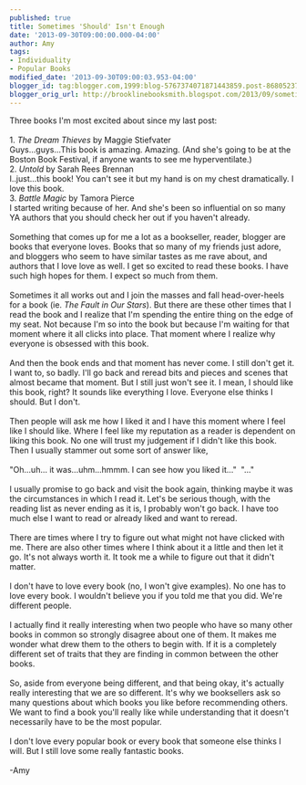 ```yaml
---
published: true
title: Sometimes 'Should' Isn't Enough
date: '2013-09-30T09:00:00.000-04:00'
author: Amy
tags:
- Individuality
- Popular Books
modified_date: '2013-09-30T09:00:03.953-04:00'
blogger_id: tag:blogger.com,1999:blog-5767374071871443859.post-8680523710873311883
blogger_orig_url: http://brooklinebooksmith.blogspot.com/2013/09/sometimes-should-isnt-enough.html
---
```


Three books I'm most excited about since my last post:<br /><br />1. <i>The Dream Thieves</i> by Maggie Stiefvater<br />Guys...guys...This book is amazing. Amazing. (And she's going to be at the Boston Book Festival, if anyone wants to see me hyperventilate.)<br />2. <i>Untold</i> by Sarah Rees Brennan<br />I..just...this book! You can't see it but my hand is on my chest dramatically. I love this book.<br />3. <i>Battle Magic</i> by Tamora Pierce<br />I started writing because of her. And she's been so influential on so many YA authors that you should check her out if you haven't already.<br /><br />Something that comes up for me a lot as a bookseller, reader, blogger are books that everyone loves. Books that so many of my friends just adore, and bloggers who seem to have similar tastes as me rave about, and authors that I love love as well. I get so excited to read these books. I have such high hopes for them. I expect so much from them.<br /><br />Sometimes it all works out and I join the masses and fall head-over-heels for a book (ie. <i>The Fault in Our Stars</i>). But there are these other times that I read the book and I realize that I'm spending the entire thing on the edge of my seat. Not because I'm so into the book but because I'm waiting for that moment where it all clicks into place. That moment where I realize why everyone is obsessed with this book. <br /><br />And then the book ends and that moment has never come. I still don't get it. I want to, so badly. I'll go back and reread bits and pieces and scenes that almost became that moment. But I still just won't see it. I mean, I should like this book, right? It sounds like everything I love. Everyone else thinks I should. But I don't. <br /><br /> Then people will ask me how I liked it and I have this moment where I feel like I should like. Where I feel like my reputation as a reader is dependent on liking this book. No one will trust my judgement if I didn't like this book.&nbsp; Then I usually stammer out some sort of answer like, <br /><br />"Oh...uh... it was...uhm...hmmm. I can see how you liked it..."&nbsp; "..."<br /><br />I usually promise to go back and visit the book again, thinking maybe it was the circumstances in which I read it. Let's be serious though, with the reading list as never ending as it is, I probably won't go back. I have too much else I want to read or already liked and want to reread. <br /><br />There are times where I try to figure out what might not have clicked with me. There are also other times where I think about it a little and then let it go. It's not always worth it. It took me a while to figure out that it didn't matter.<br /><br />I don't have to love every book (no, I won't give examples). No one has to love every book. I wouldn't believe you if you told me that you did. We're different people.<br /><br />I actually find it really interesting when two people who have so many other books in common so strongly disagree about one of them. It makes me wonder what drew them to the others to begin with. If it is a completely different set of traits that they are finding in common between the other books. <br /><br />So, aside from everyone being different, and that being okay, it's actually really interesting that we are so different. It's why we booksellers ask so many questions about which books you like before recommending others. We want to find a book you'll really like while understanding that it doesn't necessarily have to be the most popular. <br /><br />I don't love every popular book or every book that someone else thinks I will. But I still love some really fantastic books.<br /><br />-Amy